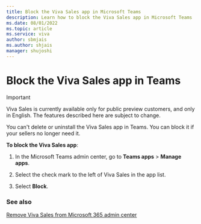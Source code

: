 ```yaml
---
title: Block the Viva Sales app in Microsoft Teams
description: Learn how to block the Viva Sales app in Microsoft Teams
ms.date: 08/01/2022
ms.topic: article
ms.service: viva
author: sbmjais
ms.author: shjais
manager: shujoshi
---
```


# Block the Viva Sales app in Teams

> [!IMPORTANT]
> Viva Sales is currently available only for public preview customers, and only in English. The features described here are subject to change.

You can't delete or uninstall the Viva Sales app in Teams. You can block it if your sellers no longer need it.

**To block the Viva Sales app**:

1.  In the Microsoft Teams admin center, go to **Teams apps** &gt; **Manage apps**.

2.  Select the check mark to the left of Viva Sales in the app list.

3.  Select **Block**.

### See also

[Remove Viva Sales from Microsoft 365 admin center](disable-viva-sales.md)